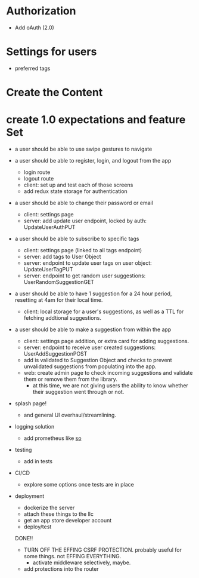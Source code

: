 # Authorization

- Add oAuth (2.0)

# Settings for users

- preferred tags

# Create the Content

# create 1.0 expectations and feature Set

- a user should be able to use swipe gestures to navigate
- a user should be able to register, login, and logout from the app
  - login route
  - logout route
  - client: set up and test each of those screens
  - add redux state storage for authentication
- a user should be able to change their password or email
  - client: settings page
  - server: add update user endpoint, locked by auth: UpdateUserAuthPUT
- a user should be able to subscribe to specific tags
  - client: settings page (linked to all tags endpoint)
  - server: add tags to User Object
  - server: endpoint to update user tags on user object: UpdateUserTagPUT
  - server: endpoint to get random user suggestions: UserRandomSuggestionGET
- a user should be able to have 1 suggestion for a 24 hour period, resetting at 4am for their local time.
  - client: local storage for a user's suggestions, as well as a TTL for fetching addtional suggestions.
- a user should be able to make a suggestion from within the app
  - client: settings page addition, or extra card for adding suggestions.
  - server: endpoint to receive user created suggestions: UserAddSuggestionPOST
  - add is validated to Suggestion Object and checks to prevent unvalidated suggestions from populating into the app.
  - web: create admin page to check incoming suggestions and validate them or remove them from the library.
    - at this time, we are not giving users the ability to know whether their suggestion went through or not.
- splash page!
  - and general UI overhaul/streamlining.
- logging solution
  - add prometheus like [so](https://github.com/brancz/prometheus-example-app/blob/master/main.go)
- testing
  - add in tests
- CI/CD
  - explore some options once tests are in place
- deployment

  - dockerize the server
  - attach these things to the llc
  - get an app store developer account
  - deploy/test

  DONE!!

  - TURN OFF THE EFFING CSRF PROTECTION. probably useful for some things. not EFFING EVERYTHING.
    - activate middleware selectively, maybe.
  - add protections into the router
